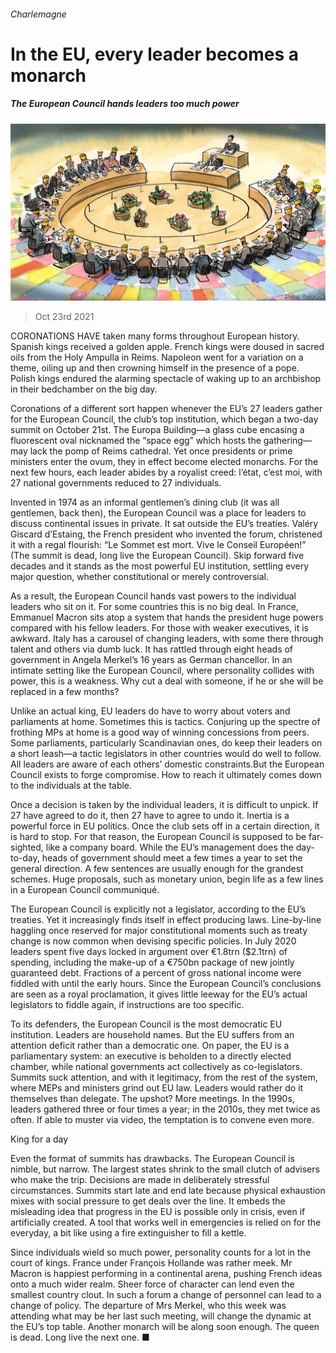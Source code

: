###### Charlemagne

# In the EU, every leader becomes a monarch 

##### The European Council hands leaders too much power 

![image](images/20211023_EUD000.jpg) 

> Oct 23rd 2021 

CORONATIONS HAVE taken many forms throughout European history. Spanish kings received a golden apple. French kings were doused in sacred oils from the Holy Ampulla in Reims. Napoleon went for a variation on a theme, oiling up and then crowning himself in the presence of a pope. Polish kings endured the alarming spectacle of waking up to an archbishop in their bedchamber on the big day.

Coronations of a different sort happen whenever the EU’s 27 leaders gather for the European Council, the club’s top institution, which began a two-day summit on October 21st. The Europa Building—a glass cube encasing a fluorescent oval nicknamed the “space egg” which hosts the gathering—may lack the pomp of Reims cathedral. Yet once presidents or prime ministers enter the ovum, they in effect become elected monarchs. For the next few hours, each leader abides by a royalist creed: l’état, c’est moi, with 27 national governments reduced to 27 individuals.


Invented in 1974 as an informal gentlemen’s dining club (it was all gentlemen, back then), the European Council was a place for leaders to discuss continental issues in private. It sat outside the EU’s treaties. Valéry Giscard d’Estaing, the French president who invented the forum, christened it with a regal flourish: “Le Sommet est mort. Vive le Conseil Européen!” (The summit is dead, long live the European Council). Skip forward five decades and it stands as the most powerful EU institution, settling every major question, whether constitutional or merely controversial.

As a result, the European Council hands vast powers to the individual leaders who sit on it. For some countries this is no big deal. In France, Emmanuel Macron sits atop a system that hands the president huge powers compared with his fellow leaders. For those with weaker executives, it is awkward. Italy has a carousel of changing leaders, with some there through talent and others via dumb luck. It has rattled through eight heads of government in Angela Merkel’s 16 years as German chancellor. In an intimate setting like the European Council, where personality collides with power, this is a weakness. Why cut a deal with someone, if he or she will be replaced in a few months?

Unlike an actual king, EU leaders do have to worry about voters and parliaments at home. Sometimes this is tactics. Conjuring up the spectre of frothing MPs at home is a good way of winning concessions from peers. Some parliaments, particularly Scandinavian ones, do keep their leaders on a short leash—a tactic legislators in other countries would do well to follow. All leaders are aware of each others’ domestic constraints.But the European Council exists to forge compromise. How to reach it ultimately comes down to the individuals at the table.

Once a decision is taken by the individual leaders, it is difficult to unpick. If 27 have agreed to do it, then 27 have to agree to undo it. Inertia is a powerful force in EU politics. Once the club sets off in a certain direction, it is hard to stop. For that reason, the European Council is supposed to be far-sighted, like a company board. While the EU’s management does the day-to-day, heads of government should meet a few times a year to set the general direction. A few sentences are usually enough for the grandest schemes. Huge proposals, such as monetary union, begin life as a few lines in a European Council communiqué.

The European Council is explicitly not a legislator, according to the EU’s treaties. Yet it increasingly finds itself in effect producing laws. Line-by-line haggling once reserved for major constitutional moments such as treaty change is now common when devising specific policies. In July 2020 leaders spent five days locked in argument over €1.8trn ($2.1trn) of spending, including the make-up of a €750bn package of new jointly guaranteed debt. Fractions of a percent of gross national income were fiddled with until the early hours. Since the European Council’s conclusions are seen as a royal proclamation, it gives little leeway for the EU’s actual legislators to fiddle again, if instructions are too specific.

To its defenders, the European Council is the most democratic EU institution. Leaders are household names. But the EU suffers from an attention deficit rather than a democratic one. On paper, the EU is a parliamentary system: an executive is beholden to a directly elected chamber, while national governments act collectively as co-legislators. Summits suck attention, and with it legitimacy, from the rest of the system, where MEPs and ministers grind out EU law. Leaders would rather do it themselves than delegate. The upshot? More meetings. In the 1990s, leaders gathered three or four times a year; in the 2010s, they met twice as often. If able to muster via video, the temptation is to convene even more.

King for a day

Even the format of summits has drawbacks. The European Council is nimble, but narrow. The largest states shrink to the small clutch of advisers who make the trip. Decisions are made in deliberately stressful circumstances. Summits start late and end late because physical exhaustion mixes with social pressure to get deals over the line. It embeds the misleading idea that progress in the EU is possible only in crisis, even if artificially created. A tool that works well in emergencies is relied on for the everyday, a bit like using a fire extinguisher to fill a kettle.

Since individuals wield so much power, personality counts for a lot in the court of kings. France under François Hollande was rather meek. Mr Macron is happiest performing in a continental arena, pushing French ideas onto a much wider realm. Sheer force of character can lend even the smallest country clout. In such a forum a change of personnel can lead to a change of policy. The departure of Mrs Merkel, who this week was attending what may be her last such meeting, will change the dynamic at the EU’s top table. Another monarch will be along soon enough. The queen is dead. Long live the next one. ■

